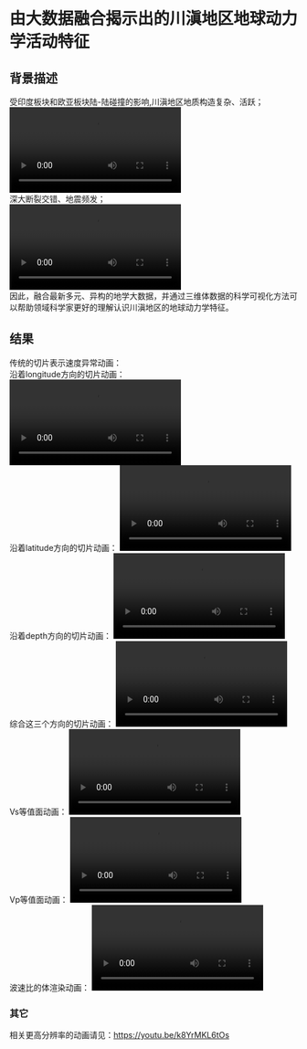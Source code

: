 # 由大数据融合揭示出的川滇地区地球动力学活动特征    
## 背景描述    
受印度板块和欧亚板块陆-陆碰撞的影响,川滇地区地质构造复杂、活跃；    
![Video](https://github.com/peixyhe/ChuanDian_CVM_vis/blob/main/mov/1ele.mp4)    
深大断裂交错、地震频发；    
![Video](https://github.com/peixyhe/ChuanDian_CVM_vis/blob/main/mov/2faults.mp4)    
因此，融合最新多元、异构的地学大数据，并通过三维体数据的科学可视化方法可以帮助领域科学家更好的理解认识川滇地区的地球动力学特征。    
## 结果
传统的切片表示速度异常动画：    
沿着longitude方向的切片动画：
![Video](https://github.com/peixyhe/ChuanDian_CVM_vis/blob/main/mov/3x_slice.mp4)    
沿着latitude方向的切片动画：
![Video](https://github.com/peixyhe/ChuanDian_CVM_vis/blob/main/mov/3y_slice.mp4)    
沿着depth方向的切片动画：
![Video](https://github.com/peixyhe/ChuanDian_CVM_vis/blob/main/mov/3z_slice.mp4)    
综合这三个方向的切片动画：
![Video](https://github.com/peixyhe/ChuanDian_CVM_vis/blob/main/mov/3xyz_slice.mp4)    
Vs等值面动画：
![Video](https://github.com/peixyhe/ChuanDian_CVM_vis/blob/main/mov/4vs_iso.mp4)    
Vp等值面动画：
![Video](https://github.com/peixyhe/ChuanDian_CVM_vis/blob/main/mov/4vp_iso.mp4)    
波速比的体渲染动画：
![Video](https://github.com/peixyhe/ChuanDian_CVM_vis/blob/main/mov/5volumeRendreing_vpPvs.mp4)    
### 其它
相关更高分辨率的动画请见：https://youtu.be/k8YrMKL6tOs

